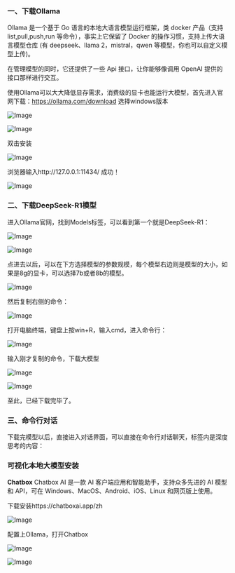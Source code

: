 ### 一、下载Ollama

Ollama 是一个基于 Go 语言的本地大语言模型运行框架，类 docker 产品（支持 list,pull,push,run 等命令），事实上它保留了 Docker 的操作习惯，支持上传大语言模型仓库 (有 deepseek、llama 2，mistral，qwen 等模型，你也可以自定义模型上传)。

在管理模型的同时，它还提供了一些 Api 接口，让你能够像调用 OpenAI 提供的接口那样进行交互。

使用Ollama可以大大降低显存需求，消费级的显卡也能运行大模型，首先进入官网下载：https://ollama.com/download
选择windows版本

![Image](https://github.com/user-attachments/assets/bf6034fe-c2de-473b-95c9-dd7e20e2ffc3)

![Image](https://github.com/user-attachments/assets/a9b5c8c7-d22a-4f1f-9c04-5bc1390dc01a)

双击安装

![Image](https://github.com/user-attachments/assets/b46fca61-5dc3-4bf0-ad9c-de8232a66b37)

浏览器输入http://127.0.0.1:11434/
成功！

![Image](https://github.com/user-attachments/assets/e7d6e483-c926-43c1-8f7a-4af5931293c6)

### 二、下载DeepSeek-R1模型
进入Ollama官网，找到Models标签，可以看到第一个就是DeepSeek-R1：

![Image](https://github.com/user-attachments/assets/4f024892-53aa-416e-ad8f-8ecc6108cafe)

![Image](https://github.com/user-attachments/assets/da17d5cf-ff50-431d-b6ea-32495ae34d51)

点进去以后，可以在下方选择模型的参数规模，每个模型右边则是模型的大小，如果是8g的显卡，可以选择7b或者8b的模型。

![Image](https://github.com/user-attachments/assets/717e8632-621a-4b15-876c-f741b05d0505)

然后复制右侧的命令：

![Image](https://github.com/user-attachments/assets/5208e1ab-8123-406d-9829-bdda7e223ba4)

打开电脑终端，键盘上按win+R，输入cmd，进入命令行：

![Image](https://github.com/user-attachments/assets/797a6e98-fe44-4543-842b-908706d5deb7)

输入刚才复制的命令，下载大模型

![Image](https://github.com/user-attachments/assets/0e1d81ad-1cdc-4146-beef-47474970782c)

![Image](https://github.com/user-attachments/assets/6d5eeec2-fe1f-4fb0-bc8f-27803b579dea)

至此，已经下载完毕了。

### 三、命令行对话

下载完模型以后，直接进入对话界面，可以直接在命令行对话聊天，标签内是深度思考的内容：

### 可视化本地大模型安装

**Chatbox**
Chatbox AI 是一款 AI 客户端应用和智能助手，支持众多先进的 AI 模型和 API，可在 Windows、MacOS、Android、iOS、Linux 和网页版上使用。

下载安装https://chatboxai.app/zh

![Image](https://github.com/user-attachments/assets/ab245b96-e9b2-465c-9dae-b944bb4bcffa)

配置上Ollama，打开Chatbox

![Image](https://github.com/user-attachments/assets/56ff4c41-6d42-4aca-9868-6bee64bf64b4)

![Image](https://github.com/user-attachments/assets/cf7d2611-7063-4e04-9998-ce5465d1c1f5)


